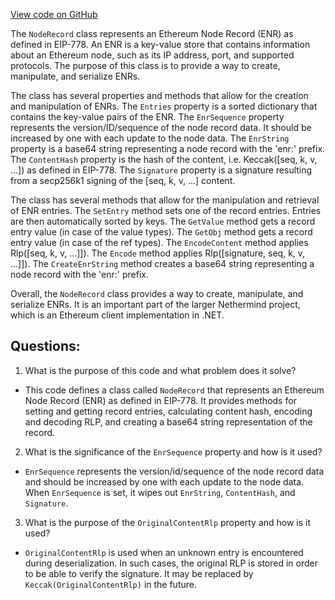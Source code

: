 [View code on GitHub](https://github.com/nethermindeth/nethermind/Nethermind.Network.Enr/NodeRecord.cs)

The `NodeRecord` class represents an Ethereum Node Record (ENR) as defined in EIP-778. An ENR is a key-value store that contains information about an Ethereum node, such as its IP address, port, and supported protocols. The purpose of this class is to provide a way to create, manipulate, and serialize ENRs.

The class has several properties and methods that allow for the creation and manipulation of ENRs. The `Entries` property is a sorted dictionary that contains the key-value pairs of the ENR. The `EnrSequence` property represents the version/ID/sequence of the node record data. It should be increased by one with each update to the node data. The `EnrString` property is a base64 string representing a node record with the 'enr:' prefix. The `ContentHash` property is the hash of the content, i.e. Keccak([seq, k, v, ...]) as defined in EIP-778. The `Signature` property is a signature resulting from a secp256k1 signing of the [seq, k, v, ...] content.

The class has several methods that allow for the manipulation and retrieval of ENR entries. The `SetEntry` method sets one of the record entries. Entries are then automatically sorted by keys. The `GetValue` method gets a record entry value (in case of the value types). The `GetObj` method gets a record entry value (in case of the ref types). The `EncodeContent` method applies Rlp([seq, k, v, ...]]). The `Encode` method applies Rlp([signature, seq, k, v, ...]]). The `CreateEnrString` method creates a base64 string representing a node record with the 'enr:' prefix.

Overall, the `NodeRecord` class provides a way to create, manipulate, and serialize ENRs. It is an important part of the larger Nethermind project, which is an Ethereum client implementation in .NET.
## Questions: 
 1. What is the purpose of this code and what problem does it solve?
- This code defines a class called `NodeRecord` that represents an Ethereum Node Record (ENR) as defined in EIP-778. It provides methods for setting and getting record entries, calculating content hash, encoding and decoding RLP, and creating a base64 string representation of the record.

2. What is the significance of the `EnrSequence` property and how is it used?
- `EnrSequence` represents the version/id/sequence of the node record data and should be increased by one with each update to the node data. When `EnrSequence` is set, it wipes out `EnrString`, `ContentHash`, and `Signature`.

3. What is the purpose of the `OriginalContentRlp` property and how is it used?
- `OriginalContentRlp` is used when an unknown entry is encountered during deserialization. In such cases, the original RLP is stored in order to be able to verify the signature. It may be replaced by `Keccak(OriginalContentRlp)` in the future.